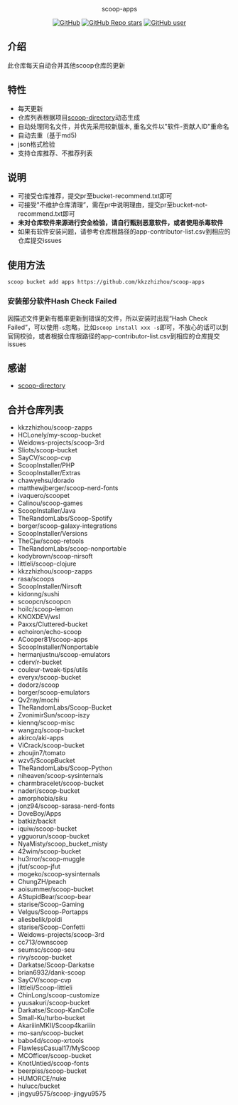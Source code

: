 <p align="center">
  scoop-apps
</p>
<p align="center">
  <a href="https://github.com/kkzzhizhou/scoop-apps"><img alt="GitHub" src="https://img.shields.io/badge/Readme--Style-standard--repository-brightgreen?style=flat-square&color=f83500"/></a>
  <a href="https://github.com/kkzzhizhou/scoop-apps"><img alt="GitHub Repo stars" src="https://img.shields.io/github/stars/kkzzhizhou/scoop-apps?style=flat-square"/></a>
  <a href="https://github.com/kkzzhizhou"><img alt="GitHub user" src="https://img.shields.io/badge/author-kkzzhizhou-brightgreen?style=flat-square"/></a>
</p>


## 介绍

此仓库每天自动合并其他scoop仓库的更新

## 特性

- 每天更新
- 仓库列表根据项目[scoop-directory](https://github.com/rasa/scoop-directory)动态生成
- 自动处理同名文件，并优先采用较新版本, 重名文件以"软件-贡献人ID"重命名
- 自动去重（基于md5)
- json格式检验
- 支持仓库推荐、不推荐列表

## 说明

- 可接受仓库推荐，提交pr至bucket-recommend.txt即可
- 可接受"不维护仓库清理”，需在pr中说明理由，提交pr至bucket-not-recommend.txt即可
- **未对仓库软件来源进行安全检验，请自行甄别恶意软件，或者使用杀毒软件**
- 如果有软件安装问题，请参考仓库根路径的app-contributor-list.csv到相应的仓库提交issues

## 使用方法

```
scoop bucket add apps https://github.com/kkzzhizhou/scoop-apps
```

### 安装部分软件Hash Check Failed



因描述文件更新有概率更新到错误的文件，所以安装时出现“Hash Check Failed”，可以使用`-s`忽略，比如`scoop install xxx -s`即可，不放心的话可以到官网校验，或者根据仓库根路径的app-contributor-list.csv到相应的仓库提交issues

## 感谢

- [scoop-directory](https://github.com/rasa/scoop-directory)

## 合并仓库列表

- kkzzhizhou/scoop-zapps
- HCLonely/my-scoop-bucket
- Weidows-projects/scoop-3rd
- Sliots/scoop-bucket
- SayCV/scoop-cvp
- ScoopInstaller/PHP
- ScoopInstaller/Extras
- chawyehsu/dorado
- matthewjberger/scoop-nerd-fonts
- ivaquero/scoopet
- Calinou/scoop-games
- ScoopInstaller/Java
- TheRandomLabs/Scoop-Spotify
- borger/scoop-galaxy-integrations
- ScoopInstaller/Versions
- TheCjw/scoop-retools
- TheRandomLabs/scoop-nonportable
- kodybrown/scoop-nirsoft
- littleli/scoop-clojure
- kkzzhizhou/scoop-zapps
- rasa/scoops
- ScoopInstaller/Nirsoft
- kidonng/sushi
- scoopcn/scoopcn
- hoilc/scoop-lemon
- KNOXDEV/wsl
- Paxxs/Cluttered-bucket
- echoiron/echo-scoop
- ACooper81/scoop-apps
- ScoopInstaller/Nonportable
- hermanjustnu/scoop-emulators
- cderv/r-bucket
- couleur-tweak-tips/utils
- everyx/scoop-bucket
- dodorz/scoop
- borger/scoop-emulators
- Qv2ray/mochi
- TheRandomLabs/Scoop-Bucket
- ZvonimirSun/scoop-iszy
- kiennq/scoop-misc
- wangzq/scoop-bucket
- akirco/aki-apps
- ViCrack/scoop-bucket
- zhoujin7/tomato
- wzv5/ScoopBucket
- TheRandomLabs/Scoop-Python
- niheaven/scoop-sysinternals
- charmbracelet/scoop-bucket
- naderi/scoop-bucket
- amorphobia/siku
- jonz94/scoop-sarasa-nerd-fonts
- DoveBoy/Apps
- batkiz/backit
- iquiw/scoop-bucket
- ygguorun/scoop-bucket
- NyaMisty/scoop_bucket_misty
- 42wim/scoop-bucket
- hu3rror/scoop-muggle
- jfut/scoop-jfut
- mogeko/scoop-sysinternals
- ChungZH/peach
- aoisummer/scoop-bucket
- AStupidBear/scoop-bear
- starise/Scoop-Gaming
- Velgus/Scoop-Portapps
- aliesbelik/poldi
- starise/Scoop-Confetti
- Weidows-projects/scoop-3rd
- cc713/ownscoop
- seumsc/scoop-seu
- rivy/scoop-bucket
- Darkatse/Scoop-Darkatse
- brian6932/dank-scoop
- SayCV/scoop-cvp
- littleli/Scoop-littleli
- ChinLong/scoop-customize
- yuusakuri/scoop-bucket
- Darkatse/Scoop-KanColle
- Small-Ku/turbo-bucket
- AkariiinMKII/Scoop4kariiin
- mo-san/scoop-bucket
- babo4d/scoop-xrtools
- FlawlessCasual17/MyScoop
- MCOfficer/scoop-bucket
- KnotUntied/scoop-fonts
- beerpiss/scoop-bucket
- HUMORCE/nuke
- hulucc/bucket
- jingyu9575/scoop-jingyu9575
